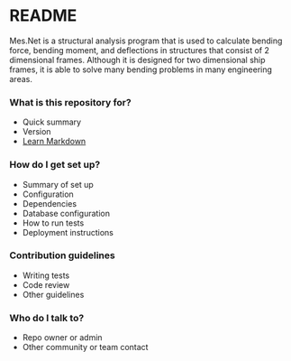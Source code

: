# README #

Mes.Net is a structural analysis program that is used to calculate bending force, bending moment, and deflections in structures that consist of 2 dimensional frames. Although it is designed for two dimensional ship frames, it is able to solve many bending problems in many engineering areas.

### What is this repository for? ###

* Quick summary
* Version
* [Learn Markdown](https://bitbucket.org/tutorials/markdowndemo)

### How do I get set up? ###

* Summary of set up
* Configuration
* Dependencies
* Database configuration
* How to run tests
* Deployment instructions

### Contribution guidelines ###

* Writing tests
* Code review
* Other guidelines

### Who do I talk to? ###

* Repo owner or admin
* Other community or team contact